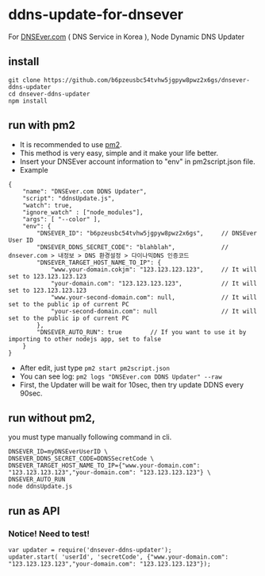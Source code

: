 # ddns-update-for-dnsever
For [DNSEver.com](DNSEver.com) ( DNS Service in Korea ), Node Dynamic DNS Updater

## install
```
git clone https://github.com/b6pzeusbc54tvhw5jgpyw8pwz2x6gs/dnsever-ddns-updater
cd dnsever-ddns-updater
npm install
```

## run with pm2
- It is recommended to use [pm2](http://pm2.keymetrics.io/).
- This method is very easy, simple and it make your life better.
- Insert your DNSEver account information to "env" in pm2script.json file.
- Example
```
{
	"name": "DNSEver.com DDNS Updater",
	"script": "ddnsUpdate.js",
	"watch": true,
	"ignore_watch" : ["node_modules"],
	"args": [ "--color" ],
	"env": {
		"DNSEVER_ID": "b6pzeusbc54tvhw5jgpyw8pwz2x6gs",		// DNSEver User ID
		"DNSEVER_DDNS_SECRET_CODE": "blahblah",				// dnsever.com > 내정보 > DNS 환경설정 > 다이나믹DNS 인증코드
		"DNSEVER_TARGET_HOST_NAME_TO_IP": {
			"www.your-domain.cokjm": "123.123.123.123",		// It will set to 123.123.123.123
			"your-domain.com": "123.123.123.123",			// It will set to 123.123.123.123
			"www.your-second-domain.com": null,				// It will set to the public ip of current PC
			"your-second-domain.com": null			    	// It will set to the public ip of current PC
		},
		"DNSEVER_AUTO_RUN": true		// If you want to use it by importing to other nodejs app, set to false
	}
}
```
- After edit, just type `pm2 start pm2script.json`
- You can see log: `pm2 logs "DNSEver.com DDNS Updater" --raw`
- First, the Updater will be wait for 10sec, then try update DDNS every 90sec.

## run without pm2,
you must type manually following command in cli.
```
DNSEVER_ID=myDNSEverUserID \
DNSEVER_DDNS_SECRET_CODE=DDNSSecretCode \
DNSEVER_TARGET_HOST_NAME_TO_IP={"www.your-domain.com": "123.123.123.123","your-domain.com": "123.123.123.123"} \
DNSEVER_AUTO_RUN
node ddnsUpdate.js
```

## run as API
### Notice! Need to test!
```
var updater = require('dnsever-ddns-updater');
updater.start( 'userId', 'secretCode', {"www.your-domain.com": "123.123.123.123","your-domain.com": "123.123.123.123"});
```
